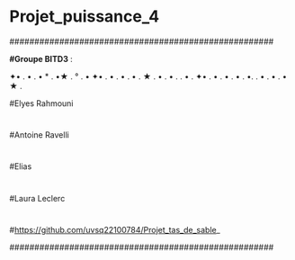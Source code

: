 # Projet_puissance_4
#####################################################

**#Groupe BITD3** :

✦• . • .   •    *  . •★     . ° . •  ✦• . • .      • . • .                 ★                   . • .     • .           . • . ✦• . • .      • . • .          •.     . • . • .    •                  ★        .
     
#Elyes Rahmouni 
#
#Antoine Ravelli
#
#Elias
#
#Laura Leclerc
#
#https://github.com/uvsq22100784/Projet_tas_de_sable_

#####################################################
